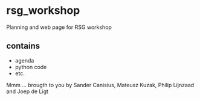 # rsg_workshop
Planning and web page for RSG workshop
## contains
* agenda
* python code
* etc.
 
Mmm ... brougth to you by Sander Canisius, Mateusz Kuzak, Philip Lijnzaad and Joep de Ligt
